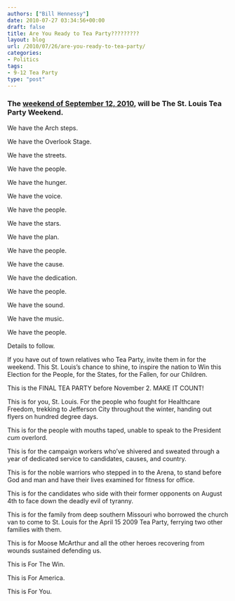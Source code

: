 ```yaml
---
authors: ["Bill Hennessy"]
date: 2010-07-27 03:34:56+00:00
draft: false
title: Are You Ready to Tea Party?????????
layout: blog
url: /2010/07/26/are-you-ready-to-tea-party/
categories:
- Politics
tags:
- 9-12 Tea Party
type: "post"
---
```


### The [weekend of September 12, 2010](https://www.facebook.com/home.php?#!/event.php?eid=135896759783481), will be The St. Louis Tea Party Weekend.

 

We have the Arch steps.

 

We have the Overlook Stage.

 

We have the streets.

 

We have the people.

 

We have the hunger.

 

We have the voice.

 

We have the people.

 

We have the stars.

 

We have the plan.

 

We have the people.

 

We have the cause.

 

We have the dedication.

 

We have the people.

 

We have the sound.

 

We have the music.

 

We have the people.

 

Details to follow.

 

If you have out of town relatives who Tea Party, invite them in for the weekend. This St. Louis’s chance to shine, to inspire the nation to Win this Election for the People, for the States, for the Fallen, for our Children.

 

This is the FINAL TEA PARTY before November 2. MAKE IT COUNT!

 

This is for you, St. Louis. For the people who fought for Healthcare Freedom, trekking to Jefferson City throughout the winter, handing out flyers on hundred degree days.

 

This is for the people with mouths taped, unable to speak to the President _cum_ overlord. 

 

This is for the campaign workers who’ve shivered and sweated through a year of dedicated service to candidates, causes, and country.

 

This is for the noble warriors who stepped in to the Arena, to stand before God and man and have their lives examined for fitness for office.

 

This is for the candidates who side with their former opponents on August 4th to face down the deadly evil of tyranny.

 

This is for the family from deep southern Missouri who borrowed the church van to come to St. Louis for the April 15 2009 Tea Party, ferrying two other families with them. 

 

This is for Moose McArthur and all the other heroes recovering from wounds sustained defending us.

 

This is For The Win.

 

This is For America.

 

This is For You.

